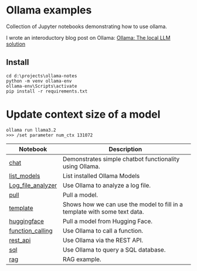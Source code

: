 # Ollama examples
Collection of Jupyter notebooks demonstrating how to use ollama.


I wrote an interoductory blog post on Ollama: [Ollama: The local LLM solution](http://programmer.ie/post/ollama/)



## Install
```
cd d:\projects\ollama-notes
python -m venv ollama-env
ollama-env\Scripts\activate
pip install -r requirements.txt
```

# Update context size of a model
```
ollama run llama3.2
>>> /set parameter num_ctx 131072
```


Notebook | Description
---|---
[chat](/notebooks/chat.ipynb) | Demonstrates simple chatbot functionality using Ollama.  
[list_models](/notebooks/list_models.ipynb) | List  installed Ollama Models  
[Log_file_analyzer](/notebooks/log_file_analyzer.ipynb) | Use Ollama to analyze a log file.  
[pull](/pull.ipynb) | Pull a model.
[template](/notebooks/template_example.ipynb) | Shows how we can use the model to fill in a template with some text data.
[huggingface](/notebooks/huggingface.ipynb) | Pull a model from Hugging Face.
[function_calling](/notebooks/function_calling.ipynb) | Use Ollama to call a function.
[rest_api](/notebooks/rest_api.ipynb) | Use Ollama via the REST API.
[sql](/notebooks/sql.ipynb) | Use Ollama to query a SQL database.
[rag](/notebooks/rag.ipynb) | RAG example.


